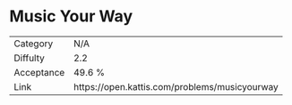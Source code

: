 # Music Your Way

<table>
    <tr>
        <td>Category</td>
        <td>N/A</td>
    </tr>
    <tr>
        <td>Diffulty</td>
        <td>2.2</td>
    </tr>
    <tr>
        <td>Acceptance</td>
        <td>49.6 %</td>
    </tr>
    <tr>
        <td>Link</td>
        <td>https://open.kattis.com/problems/musicyourway</td>
    </tr>
</table>
